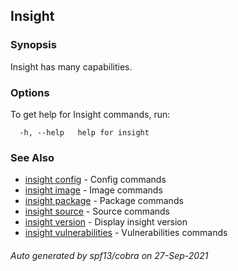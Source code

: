 ## Insight

### Synopsis

Insight has many capabilities. 

### Options

To get help for Insight commands, run:

```
  -h, --help   help for insight
```

### See Also

* [insight config](insight_config.md)	 - Config commands
* [insight image](insight_image.md)	 - Image commands
* [insight package](insight_package.md)	 - Package commands
* [insight source](insight_source.md)	 - Source commands
* [insight version](insight_version.md)	 - Display insight version
* [insight vulnerabilities](insight_vulnerabilities.md)	 - Vulnerabilities commands

###### Auto generated by spf13/cobra on 27-Sep-2021
